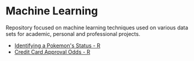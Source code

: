 # Machine Learning
Repository focused on machine learning techniques used on various data sets for academic, personal and professional projects.

- [Identifying a Pokemon's Status - R](https://github.com/jasonmchlee/R/tree/master/Machine%20Learning%20-%20Pokemon)
- [Credit Card Approval Odds  - R](https://github.com/jasonmchlee/R/tree/master/German%20Credit%20Card)
